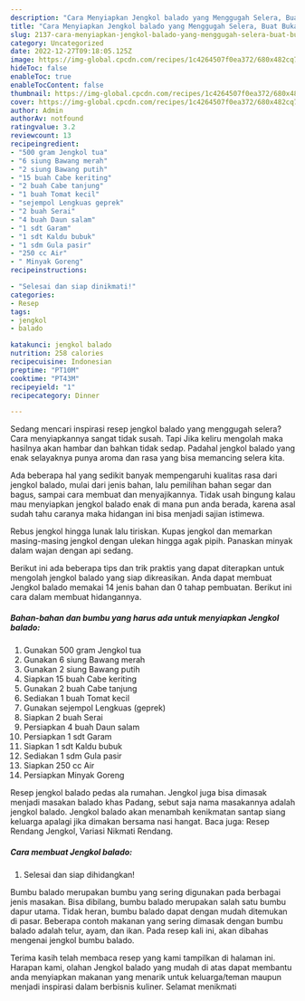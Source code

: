 ```yaml
---
description: "Cara Menyiapkan Jengkol balado yang Menggugah Selera, Buat Buka Puasa Sempurna"
title: "Cara Menyiapkan Jengkol balado yang Menggugah Selera, Buat Buka Puasa Sempurna"
slug: 2137-cara-menyiapkan-jengkol-balado-yang-menggugah-selera-buat-buka-puasa-sempurna
category: Uncategorized
date: 2022-12-27T09:18:05.125Z
image: https://img-global.cpcdn.com/recipes/1c4264507f0ea372/680x482cq70/jengkol-balado-foto-resep-utama.jpg
hideToc: false
enableToc: true
enableTocContent: false
thumbnail: https://img-global.cpcdn.com/recipes/1c4264507f0ea372/680x482cq70/jengkol-balado-foto-resep-utama.jpg
cover: https://img-global.cpcdn.com/recipes/1c4264507f0ea372/680x482cq70/jengkol-balado-foto-resep-utama.jpg
author: Admin
authorAv: notfound
ratingvalue: 3.2
reviewcount: 13
recipeingredient:
- "500 gram Jengkol tua"
- "6 siung Bawang merah"
- "2 siung Bawang putih"
- "15 buah Cabe keriting"
- "2 buah Cabe tanjung"
- "1 buah Tomat kecil"
- "sejempol Lengkuas geprek"
- "2 buah Serai"
- "4 buah Daun salam"
- "1 sdt Garam"
- "1 sdt Kaldu bubuk"
- "1 sdm Gula pasir"
- "250 cc Air"
- " Minyak Goreng"
recipeinstructions:

- "Selesai dan siap dinikmati!"
categories:
- Resep
tags:
- jengkol
- balado

katakunci: jengkol balado 
nutrition: 258 calories
recipecuisine: Indonesian
preptime: "PT10M"
cooktime: "PT43M"
recipeyield: "1"
recipecategory: Dinner

---
```



Sedang mencari inspirasi resep jengkol balado yang menggugah selera? Cara menyiapkannya sangat tidak susah. Tapi Jika keliru mengolah maka hasilnya akan hambar dan bahkan tidak sedap. Padahal jengkol balado yang enak selayaknya punya aroma dan rasa yang bisa memancing selera kita.


Ada beberapa hal yang sedikit banyak mempengaruhi kualitas rasa dari jengkol balado, mulai dari jenis bahan, lalu pemilihan bahan segar dan bagus, sampai cara membuat dan menyajikannya. Tidak usah bingung kalau mau menyiapkan jengkol balado enak di mana pun anda berada, karena asal sudah tahu caranya maka hidangan ini bisa menjadi sajian istimewa.

Rebus jengkol hingga lunak lalu tiriskan. Kupas jengkol dan memarkan masing-masing jengkol dengan ulekan hingga agak pipih. Panaskan minyak dalam wajan dengan api sedang.


Berikut ini ada beberapa tips dan trik praktis yang dapat diterapkan untuk mengolah jengkol balado yang siap dikreasikan. Anda dapat membuat Jengkol balado memakai 14 jenis bahan dan 0 tahap pembuatan. Berikut ini cara dalam membuat hidangannya.

<!--inarticleads1-->

##### Bahan-bahan dan bumbu yang harus ada untuk menyiapkan Jengkol balado:

1. Gunakan 500 gram Jengkol tua
1. Gunakan 6 siung Bawang merah
1. Gunakan 2 siung Bawang putih
1. Siapkan 15 buah Cabe keriting
1. Gunakan 2 buah Cabe tanjung
1. Sediakan 1 buah Tomat kecil
1. Gunakan sejempol Lengkuas (geprek)
1. Siapkan 2 buah Serai
1. Persiapkan 4 buah Daun salam
1. Persiapkan 1 sdt Garam
1. Siapkan 1 sdt Kaldu bubuk
1. Sediakan 1 sdm Gula pasir
1. Siapkan 250 cc Air
1. Persiapkan  Minyak Goreng


Resep jengkol balado pedas ala rumahan. Jengkol juga bisa dimasak menjadi masakan balado khas Padang, sebut saja nama masakannya adalah jengkol balado. Jengkol balado akan menambah kenikmatan santap siang keluarga apalagi jika dimakan bersama nasi hangat. Baca juga: Resep Rendang Jengkol, Variasi Nikmati Rendang. 

<!--inarticleads2-->

##### Cara membuat Jengkol balado:


1. Selesai dan siap dihidangkan!

Bumbu balado merupakan bumbu yang sering digunakan pada berbagai jenis masakan. Bisa dibilang, bumbu balado merupakan salah satu bumbu dapur utama. Tidak heran, bumbu balado dapat dengan mudah ditemukan di pasar. Beberapa contoh makanan yang sering dimasak dengan bumbu balado adalah telur, ayam, dan ikan. Pada resep kali ini, akan dibahas mengenai jengkol bumbu balado. 

Terima kasih telah membaca resep yang kami tampilkan di halaman ini. Harapan kami, olahan Jengkol balado yang mudah di atas dapat membantu anda menyiapkan makanan yang menarik untuk keluarga/teman maupun menjadi inspirasi dalam berbisnis kuliner. Selamat menikmati
